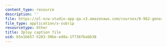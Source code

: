 ```yaml
---
content_type: resource
description: ''
file: https://ol-ocw-studio-app-qa.s3.amazonaws.com/courses/8-962-general-relativity-spring-2020/b5e1bb57528330bee48a1f736fbabb38_JNWXzIFcf3g.srt
file_type: application/x-subrip
resourcetype: Other
title: 3play caption file
uid: b5e1bb57-5283-30be-e48a-1f736fbabb38
---
```

